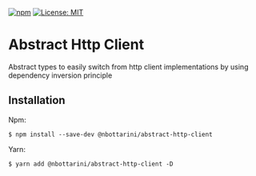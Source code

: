 [![npm](https://img.shields.io/npm/v/@nbottarini/abstract-http-client.svg)](https://www.npmjs.com/package/@nbottarini/abstract-http-client)
[![License: MIT](https://img.shields.io/badge/License-MIT-yellow.svg)](https://opensource.org/licenses/MIT)

# Abstract Http Client
Abstract types to easily switch from http client implementations by using dependency inversion principle

## Installation

Npm:
```
$ npm install --save-dev @nbottarini/abstract-http-client
```

Yarn:
```
$ yarn add @nbottarini/abstract-http-client -D
```
